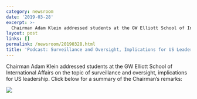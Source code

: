 ```yaml
---
category: newsroom
date: '2019-03-28'
excerpt: >-
  Chairman Adam Klein addressed students at the GW Elliott School of International Affairs on the topic of surveillance and oversight, implications for US leadership.
layout: post
links: []
permalink: /newsroom/20190328.html
title: 'Podcast: Surveillance and Oversight, Implications for US Leadership'
---
```



Chairman Adam Klein addressed students at the GW Elliott School of International Affairs on the topic of surveillance and oversight, implications for US leadership. Click below for a summary of the Chairman’s remarks:

[![](http://img.youtube.com/vi/Q7JzdIA9Z1E/0.jpg)](http://www.youtube.com/watch?v=Q7JzdIA9Z1E&feature=youtu.be "Click here for a podcast summary of the Chairman’s remarks")
